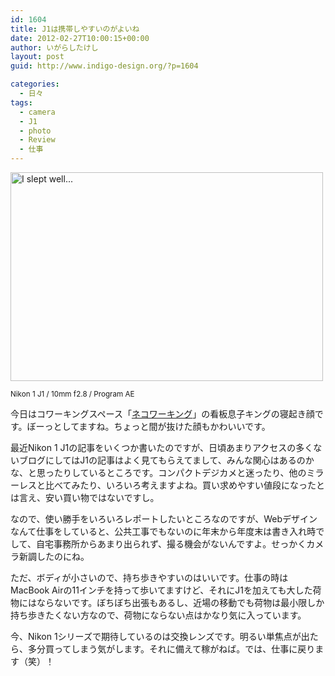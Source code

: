 ```yaml
---
id: 1604
title: J1は携帯しやすいのがよいね
date: 2012-02-27T10:00:15+00:00
author: いがらしたけし
layout: post
guid: http://www.indigo-design.org/?p=1604

categories:
  - 日々
tags:
  - camera
  - J1
  - photo
  - Review
  - 仕事
---
```

[<img src="http://farm8.staticflickr.com/7052/6783007636_25dcc90603.jpg" width="500" height="334" alt="I slept well..." />](http://www.flickr.com/photos/takeshi81/6783007636/ "I slept well... by Takeshi+81, on Flickr")
  
<small>Nikon 1 J1 / 10mm f2.8 / Program AE</small>

今日はコワーキングスペース「[ネコワーキング](http://necoworking.com/)」の看板息子キングの寝起き顔です。ぼーっとしてますね。ちょっと間が抜けた顔もかわいいです。

最近Nikon 1 J1の記事をいくつか書いたのですが、日頃あまりアクセスの多くないブログにしてはJ1の記事はよく見てもらえてまして、みんな関心はあるのかな、と思ったりしているところです。コンパクトデジカメと迷ったり、他のミラーレスと比べてみたり、いろいろ考えますよね。買い求めやすい値段になったとは言え、安い買い物ではないですし。

なので、使い勝手をいろいろレポートしたいところなのですが、Webデザインなんて仕事をしていると、公共工事でもないのに年末から年度末は書き入れ時でして、自宅事務所からあまり出られず、撮る機会がないんですよ。せっかくカメラ新調したのにね。

ただ、ボディが小さいので、持ち歩きやすいのはいいです。仕事の時はMacBook Airの11インチを持って歩いてますけど、それにJ1を加えても大した荷物にはならないです。ぼちぼち出張もあるし、近場の移動でも荷物は最小限しか持ち歩きたくない方なので、荷物にならない点はかなり気に入っています。

今、Nikon 1シリーズで期待しているのは交換レンズです。明るい単焦点が出たら、多分買ってしまう気がします。それに備えて稼がねば。では、仕事に戻ります（笑）！
